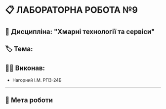 # 📋 ЛАБОРАТОРНА РОБОТА №9

## 📌 Дисципліна: "Хмарні технології та сервіси"

## 🏷 Тема:
> 

## 👨‍🎓 Виконав:
- Нагорний І.М. РПЗ-24Б

---

## 🎯 Мета роботи

